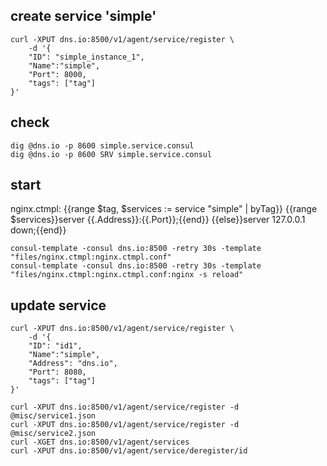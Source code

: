 ## create service 'simple'

```
curl -XPUT dns.io:8500/v1/agent/service/register \
    -d '{
    "ID": "simple_instance_1",
    "Name":"simple",
    "Port": 8000, 
    "tags": ["tag"]
}'
```

## check

```
dig @dns.io -p 8600 simple.service.consul
dig @dns.io -p 8600 SRV simple.service.consul
```


## start
nginx.ctmpl:
    {{range $tag, $services := service "simple" | byTag}}
    {{range $services}}server {{.Address}}:{{.Port}};{{end}}
    {{else}}server 127.0.0.1 down;{{end}}

```
consul-template -consul dns.io:8500 -retry 30s -template "files/nginx.ctmpl:nginx.ctmpl.conf"
consul-template -consul dns.io:8500 -retry 30s -template "files/nginx.ctmpl:nginx.ctmpl.conf:nginx -s reload"
```


## update service

```
curl -XPUT dns.io:8500/v1/agent/service/register \
    -d '{
    "ID": "id1",
    "Name":"simple",
    "Address": "dns.io",
    "Port": 8080, 
    "tags": ["tag"]
}'

curl -XPUT dns.io:8500/v1/agent/service/register -d @misc/service1.json
curl -XPUT dns.io:8500/v1/agent/service/register -d @misc/service2.json
curl -XGET dns.io:8500/v1/agent/services
curl -XPUT dns.io:8500/v1/agent/service/deregister/id
```

